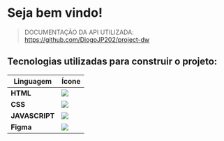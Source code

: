 # Seja bem vindo!


> DOCUMENTAÇÃO DA API UTILIZADA: https://github.com/DiogoJP202/project-dw

## Tecnologias utilizadas para construir o projeto:

| Linguagem | Ícone |
|---|---|
| **HTML** | <img src="https://skillicons.dev/icons?i=html"> |
| **CSS** | <img src="https://skillicons.dev/icons?i=css"> |
| **JAVASCRIPT** | <img src="https://skillicons.dev/icons?i=js"> |
| **Figma** | <img src="https://skillicons.dev/icons?i=figma"> |
